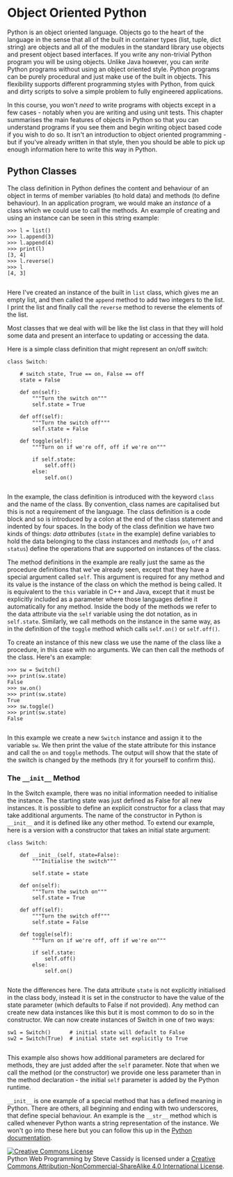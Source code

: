 

Object Oriented Python
======================

Python is an object oriented language. Objects go to the heart of the
language in the sense that all of the built in container types (list,
tuple, dict string) are objects and all of the modules in the standard
library use objects and present object based interfaces. If you write
any non-trivial Python program you will be using objects. Unlike Java
however, you can *write* Python programs without using an object
oriented style. Python programs can be purely procedural and just make
use of the built in objects. This flexibility supports different
programming styles with Python, from quick and dirty scripts to solve a
simple problem to fully engineered applications.

In this course, you won't *need* to write programs with objects except
in a few cases - notably when you are writing and using unit tests. This
chapter summarises the main features of objects in Python so that you
can understand programs if you see them and begin writing object based
code if you wish to do so. It isn't an introduction to object oriented
programming - but if you've already written in that style, then you
should be able to pick up enough information here to write this way in
Python.



Python Classes
--------------

The class definition in Python defines the content and behaviour of an
object in terms of member variables (to hold data) and methods (to
define behaviour). In an application program, we would make an
*instance* of a class which we could use to call the methods. An example
of creating and using an instance can be seen in this string example:

```
>>> l = list()
>>> l.append(3)
>>> l.append(4)
>>> print(l)
[3, 4]
>>> l.reverse()
>>> l
[4, 3]
    
```

Here I've created an instance of the built in `list` class, which gives
me an empty list, and then called the `append` method to add two
integers to the list. I print the list and finally call the `reverse`
method to reverse the elements of the list.

Most classes that we deal with will be like the list class in that they
will hold some data and present an interface to updating or accessing
the data.

Here is a simple class definition that might represent an on/off switch:

```
class Switch:
    
    # switch state, True == on, False == off
    state = False
    
    def on(self):
        """Turn the switch on"""
        self.state = True     
        
    def off(self):
        """Turn the switch off"""
        self.state = False
        
    def toggle(self):
        """Turn on if we're off, off if we're on"""
        
        if self.state:
            self.off()
        else:
            self.on()
    
```

In the example, the class definition is introduced with the keyword
`class` and the name of the class. By convention, class names are
capitalised but this is not a requirement of the language. The class
definition is a code block and so is introduced by a colon at the end of
the class statement and indented by four spaces. In the body of the
class definition we have two kinds of things: *data attributes* (`state`
in the example) define variables to hold the data belonging to the class
instances and *methods* (`on`, `off` and `status`) define the operations
that are supported on instances of the class.

The method definitions in the example are really just the same as the
procedure definitions that we've already seen, except that they have a
special argument called `self`. This argument is required for any method
and its value is the instance of the class on which the method is being
called. It is equivalent to the `this` variable in C++ and Java, except
that it must be explicitly included as a parameter where those languages
define it automatically for any method. Inside the body of the methods
we refer to the data attribute via the `self` variable using the dot
notation, as in `self.state`. Similarly, we call methods on the instance
in the same way, as in the definition of the `toggle` method which calls
`self.on()` or `self.off()`.

To create an instance of this new class we use the name of the class
like a procedure, in this case with no arguments. We can then call the
methods of the class. Here's an example:

```
>>> sw = Switch()
>>> print(sw.state)
False
>>> sw.on()
>>> print(sw.state)
True
>>> sw.toggle()
>>> print(sw.state)
False
    
```

In this example we create a new `Switch` instance and assign it to the
variable `sw`. We then print the value of the state attribute for this
instance and call the `on` and `toggle` methods. The output will show
that the state of the switch is changed by the methods (try it for
yourself to confirm this).

### The `__init__` Method

In the Switch example, there was no initial information needed to
initialise the instance. The starting state was just defined as False
for all new instances. It is possible to define an explicit constructor
for a class that may take additional arguments. The name of the
constructor in Python is `__init__` and it is defined like any other
method. To extend our example, here is a version with a constructor that
takes an initial state argument:

```
class Switch:
    
    def __init__(self, state=False):
        """Initialise the switch"""
        
        self.state = state
        
    def on(self):
        """Turn the switch on"""
        self.state = True     
        
    def off(self):
        """Turn the switch off"""
        self.state = False
        
    def toggle(self):
        """Turn on if we're off, off if we're on"""
        
        if self.state:
            self.off()
        else:
            self.on()
   
```

Note the differences here. The data attribute `state` is not explicitly
initialised in the class body, instead it is set in the constructor to
have the value of the state parameter (which defaults to False if not
provided). Any method can create new data instances like this but it is
most common to do so in the constructor. We can now create instances of
Switch in one of two ways:

```
sw1 = Switch()      # initial state will default to False
sw2 = Switch(True)  # initial state set explicitly to True  
  
```

This example also shows how additional parameters are declared for
methods, they are just added after the `self` parameter. Note that when
we call the method (or the constructor) we provide one less parameter
than in the method declaration - the initial `self` parameter is added
by the Python runtime.

`__init__` is one example of a special method that has a defined meaning
in Python. There are others, all beginning and ending with two
underscores, that define special behaviour. An example is the `__str__`
method which is called whenever Python wants a string representation of
the instance. We won't go into these here but you can follow this up in
the [Python
documentation](http://docs.python.org/3/reference/datamodel.html#basic-customization).





[![Creative Commons
License](https://i.creativecommons.org/l/by-nc-sa/4.0/88x31.png)](http://creativecommons.org/licenses/by-nc-sa/4.0/)\
<span dct="http://purl.org/dc/terms/"
href="http://purl.org/dc/dcmitype/Text" property="dct:title"
rel="dct:type">Python Web Programming</span> by <span
cc="http://creativecommons.org/ns#" property="cc:attributionName">Steve
Cassidy</span> is licensed under a [Creative Commons
Attribution-NonCommercial-ShareAlike 4.0 International
License](http://creativecommons.org/licenses/by-nc-sa/4.0/).
